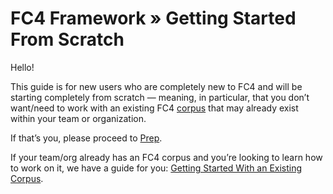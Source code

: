 # FC4 Framework » Getting Started From Scratch

Hello!

This guide is for new users who are completely new to FC4 and will be starting
completely from scratch — meaning, in particular, that you don’t want/need to
work with an existing FC4 [corpus](../../concepts.md#corpus) that may already
exist within your team or organization.

If that’s you, please proceed to [Prep](prep.md).

If your team/org already has an FC4 corpus and you’re looking to learn how to
work on it, we have a guide for you:
[Getting Started With an Existing Corpus](../getting-started-existing-corpus/index.md).
